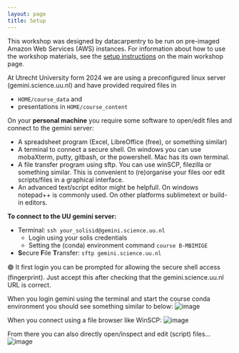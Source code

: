 ```yaml
---
layout: page
title: Setup
---
```


This workshop was designed by datacarpentry to be run on pre-imaged Amazon Web Services 
(AWS) instances. For information about how to
use the workshop materials, see the 
[setup instructions](https://www.datacarpentry.org/genomics-workshop/setup.html) on the main workshop page.

At Utrecht University form 2024 we are using a preconfigured linux server (gemini.science.uu.nl) and have provided required files in 
- `HOME/course_data` and
- presentations in `HOME/course_content`

On your **personal machine** you require some software to open/edit files and connect to the gemini server:
- A spreadsheet program (Excel, LibreOffice (free), or something similar)
- A terminal to connect a secure shell. On windows you can use mobaXterm, putty, gitbash, or the powershell. Mac has its own terminal.
- A file transfer program using sftp. You can use winSCP, filezilla or something similar. This is convenient to (re)organise your files oor edit scripts/files in a graphical interface.
- An advanced text/script editor might be helpfull. On windows notepad++ is commonly used. On other platforms sublimetext or build-in editors.

**To connect to the UU gemini server:**
- Terminal: `ssh your_solisid@gemini.science.uu.nl`
  + Login using your solis credentials
  + Setting the (conda) environment command `course B-MBIMIGE`
- **S**ecure **F**ile **T**ransfer: `sftp gemini.science.uu.nl`

🟢 It first login you can be prompted for allowing the secure shell access (fingerprint). Just accept this after checking that the gemini.science.uu.nl URL is correct.

When you login gemini using the terminal and start the course conda environment you should see something similar to below:
![image](https://github.com/user-attachments/assets/998ac1d4-2b7a-4fa1-92fe-d17ca938437b)

When you connect using a file browser like WinSCP:
![image](https://github.com/user-attachments/assets/22971006-a5aa-42b2-a409-99c0c672e1c0)

From there you can also directly open/inspect and edit (script) files...
![image](https://github.com/user-attachments/assets/5653d067-a6ff-4388-b2b5-03641d41b86b)
